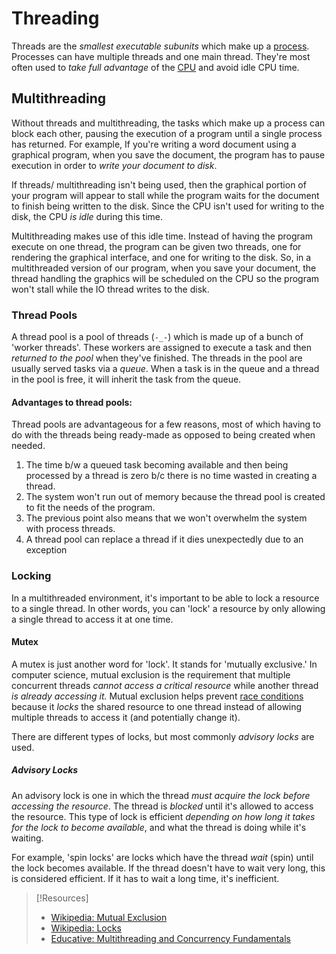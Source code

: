 
# Threading
Threads are the *smallest executable subunits* which make up a [process](/computers/concepts/process.md). Processes can have multiple threads and one main thread. They're most often used to *take full advantage* of the [CPU](/computers/concepts/cpu.md) and avoid idle CPU time.
## Multithreading
Without threads and multithreading, the tasks which make up a process can block each other, pausing the execution of a program until a single process has returned. For example, If you're writing a word document using a graphical program, when you save the document, the program has to pause execution in order to *write your document to disk*. 

If threads/ multithreading isn't being used, then the graphical portion of your program will appear to stall while the program waits for the document to finish being written to the disk. Since the CPU isn't used for writing to the disk, the CPU *is idle* during this time.

Multithreading makes use of this idle time. Instead of having the program execute on one thread, the program can be given two threads, one for rendering the graphical interface, and one for writing to the disk. So, in a multithreaded version of our program, when you save your document, the thread handling the graphics will be scheduled on the CPU so the program won't stall while the IO thread writes to the disk.
### Thread Pools
A thread pool is a pool of threads (`-_-`) which is made up of a bunch of 'worker threads'. These workers are assigned to execute a task and then *returned to the pool* when they've finished. The threads in the pool are usually served tasks via a *queue*. When a task is in the queue and a thread in the pool is free, it will inherit the task from the queue.
#### Advantages to thread pools:
Thread pools are advantageous for a few reasons, most of which having to do with the threads being ready-made as opposed to being created when needed.
1. The time b/w a queued task becoming available and then being processed by a thread is zero b/c there is no time wasted in creating a thread.
2. The system won't run out of memory because the thread pool is created to fit the needs of the program.
3. The previous point also means that we won't overwhelm the system with process threads.
4. A thread pool can replace a thread if it dies unexpectedly  due to an exception
### Locking
In a multithreaded environment, it's important to be able to lock a resource to a single thread. In other words, you can 'lock' a resource by only allowing a single thread to access it at one time.
#### Mutex
A mutex is just another word for 'lock'. It stands for 'mutually exclusive.' In computer science, mutual exclusion is the requirement that multiple concurrent threads *cannot access a critical resource* while another thread *is already accessing it.* Mutual exclusion helps prevent [race conditions](/coding/bugs/race-condition.md) because it *locks* the shared resource to one thread instead of allowing multiple threads to access it (and potentially change it).

There are different types of locks, but most commonly *advisory locks* are used.
##### Advisory Locks
An advisory lock is one in which the thread *must acquire the lock before accessing the resource*. The thread is *blocked* until it's allowed to access the resource. This type of lock is efficient *depending on how long it takes for the lock to become available*, and what the thread is doing while it's waiting.

For example, 'spin locks' are locks which have the thread *wait* (spin) until the lock becomes available. If the thread doesn't have to wait very long, this is considered efficient. If it has to wait a long time, it's inefficient.

> [!Resources]
> - [Wikipedia: Mutual Exclusion](https://en.wikipedia.org/wiki/Mutual_exclusion)
> - [Wikipedia: Locks](https://en.wikipedia.org/wiki/Lock_(computer_science)#Mutexes_vs._semaphores)
> - [Educative: Multithreading and Concurrency Fundamentals](https://www.educative.io/blog/multithreading-and-concurrency-fundamentals)


